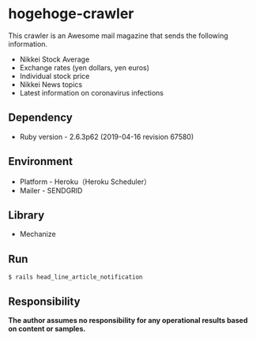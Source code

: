 # hogehoge-crawler<br>
This crawler is an Awesome mail magazine that sends the following information.<br>
- Nikkei Stock Average<br>
- Exchange rates (yen dollars, yen euros)<br>
- Individual stock price<br>
- Nikkei News topics<br>
- Latest information on coronavirus infections<br>

## Dependency<br>
* Ruby version - 2.6.3p62 (2019-04-16 revision 67580)<br>

## Environment<br>
* Platform - Heroku（Heroku Scheduler）<br>
* Mailer - SENDGRID<br>

## Library<br>
* Mechanize<br>

## Run<br>
  ```
  $ rails head_line_article_notification
  ```

## Responsibility<br>
**The author assumes no responsibility for any operational results based on content or samples.**
